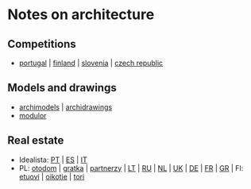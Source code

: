 # Notes on architecture

## Competitions

- [portugal](http://encomenda.oasrs.org/concursos) | [finland](https://www.safa.fi/en/architectural-competitions-in-finland/) | [slovenia](https://www.zaps.si/index.php?m_id=natecaji_aktualni) | [czech republic](https://cceamoba.cz/en)

## Models and drawings

- [archimodels](https://archimodels.tumblr.com/) | [archidrawings](https://archidrawings.tumblr.com/)
- [modulor](https://www.modulor.de/en/)

## Real estate

- Idealista: [PT](https://www.idealista.pt/) | [ES](https://www.idealista.com/) | [IT](https://www.idealista.it/)
- PL: [otodom](https://www.otodom.pl/) | [gratka](https://gratka.pl/) | [partnerzy](https://www.partnerzy.pl/) | [LT](https://www.remax.lt/) | [RU](https://www.cian.ru/) | [NL](https://www.funda.nl/) | [UK](https://www.rightmove.co.uk/) | [DE](https://www.immobilienscout24.de/) | [FR](https://www.seloger.com/) | [GR](https://en.spitogatos.gr/) | FI: [etuovi](https://www.etuovi.com/) | [oikotie](https://asunnot.oikotie.fi/myytavat-asunnot) | [tori](https://www.tori.fi/koko_suomi/asunnot)